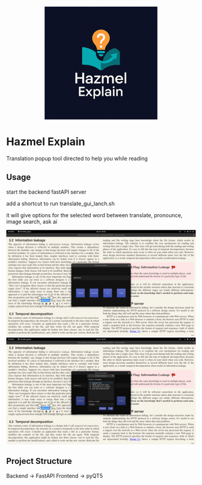 <p align="center">
<img src="./assets/logo.png" alt="Logo" width="300" height="300"/>
</p>

# Hazmel Explain 

Translation popup tool directed to help you while reading

## Usage
start the backend fastAPI server

add a shortcut to run translate_gui_lanch.sh

it will give options for the selected word
between translate, pronounce, image search, ask ai

![alt text](image.png)
![alt text](image-1.png)

## Project Structure
Backend -> FastAPI
Frontend -> pyQT5
